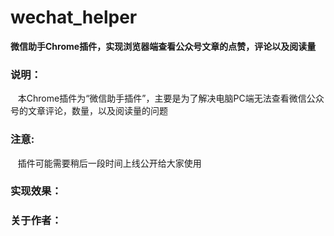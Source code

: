 # wechat_helper

**微信助手Chrome插件，实现浏览器端查看公众号文章的点赞，评论以及阅读量**


### 说明：

    本Chrome插件为“微信助手插件”，主要是为了解决电脑PC端无法查看微信公众号的文章评论，数量，以及阅读量的问题


### 注意:

    插件可能需要稍后一段时间上线公开给大家使用


### 实现效果：


### 关于作者：


